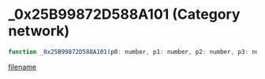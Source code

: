 # _0x25B99872D588A101 (Category network)

```js
function _0x25B99872D588A101(p0: number, p1: number, p2: number, p3: number, p4: number, p5: number): number
```

[filename](_0x25B99872D588A101_m.md ':include')